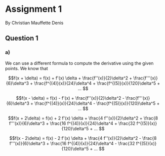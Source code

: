 # Assignment 1

By Christian Mauffette Denis

## Question 1

### a)

We can use a different formula to compute the derivative using the given points. We know that 

$$f(x + \delta) = f(x) + f'(x) \delta + \frac{f''(x)}{2}\delta^2 + \frac{f'''(x)}{6}\delta^3 + \frac{f^{(4)}(x)}{24}\delta^4 + \frac{f^{(5)}(x)}{120}\delta^5 + ...  $$

$$f(x - \delta) = f(x) - f'(x) + \frac{f''(x)}{2}\delta^2 - \frac{f'''(x)}{6}\delta^3 + \frac{f^{(4)}(x)}{24}\delta^4 - \frac{f^{(5)}(x)}{120}\delta^5 + ...  $$

$$f(x + 2\delta) = f(x) + 2 f'(x) \delta + \frac{4 f''(x)}{2}\delta^2 + \frac{8 f'''(x)}{6}\delta^3 + \frac{16 f^{(4)}(x)}{24}\delta^4 + \frac{32 f^{(5)}(x)}{120}\delta^5 + ...  $$

$$f(x - 2\delta) = f(x) - 2 f'(x) \delta + \frac{4 f''(x)}{2}\delta^2 - \frac{8 f'''(x)}{6}\delta^3 + \frac{16 f^{(4)}(x)}{24}\delta^4 - \frac{32 f^{(5)}(x)}{120}\delta^5 + ...  $$


